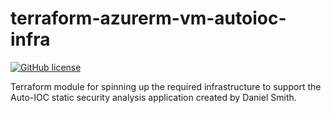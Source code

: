 # terraform-azurerm-vm-autoioc-infra

[![GitHub license](https://img.shields.io/github/license/Naereen/StrapDown.js.svg)](https://github.com/Naereen/StrapDown.js/blob/master/LICENSE)


Terraform module for spinning up the required infrastructure to support the Auto-IOC static security analysis application created by Daniel Smith.

